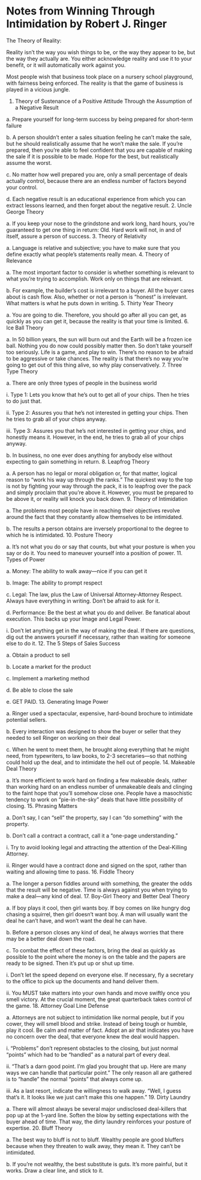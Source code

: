 #  Notes from Winning Through Intimidation by Robert J. Ringer

 
The Theory of Reality:

Reality isn’t the way you wish things to be, or the way they appear to be, but the way they actually are. You either acknowledge reality and use it to your benefit, or it will automatically work against you.

 

Most people wish that business took place on a nursery school playground, with fairness being enforced. The reality is that the game of business is played in a vicious jungle.

 
1. Theory of Sustenance of a Positive Attitude Through the Assumption of a Negative Result

a. Prepare yourself for long-term success by being prepared for short-term failure

b. A person shouldn’t enter a sales situation feeling he can’t make the sale, but he should realistically assume that he won’t make the sale. If you’re prepared, then you’re able to feel confident that you are capable of making the sale if it is possible to be made. Hope for the best, but realistically assume the worst.

c. No matter how well prepared you are, only a small percentage of deals actually control, because there are an endless number of factors beyond your control.

d. Each negative result is an educational experience from which you can extract lessons learned, and then forget about the negative result.
2. Uncle George Theory

a. If you keep your nose to the grindstone and work long, hard hours, you’re guaranteed to get one thing in return: Old. Hard work will not, in and of itself, assure a person of success.
3. Theory of Relativity

a. Language is relative and subjective; you have to make sure that you define exactly what people’s statements really mean.
4. Theory of Relevance

a. The most important factor to consider is whether something is relevant to what you’re trying to accomplish. Work only on things that are relevant.

b. For example, the builder’s cost is irrelevant to a buyer. All the buyer cares about is cash flow. Also, whether or not a person is “honest” is irrelevant. What matters is what he puts down in writing.
5. Thirty Year Theory

a. You are going to die. Therefore, you should go after all you can get, as quickly as you can get it, because the reality is that your time is limited.
6. Ice Ball Theory

a. In 50 billion years, the sun will burn out and the Earth will be a frozen ice ball. Nothing you do now could possibly matter then. So don’t take yourself too seriously. Life is a game, and play to win. There’s no reason to be afraid to be aggressive or take chances. The reality is that there’s no way you’re going to get out of this thing alive, so why play conservatively.
7. Three Type Theory

a. There are only three types of people in the business world

i. Type 1: Lets you know that he’s out to get all of your chips. Then he tries to do just that.

ii. Type 2: Assures you that he’s not interested in getting your chips. Then he tries to grab all of your chips anyway.

iii. Type 3: Assures you that he’s not interested in getting your chips, and honestly means it. However, in the end, he tries to grab all of your chips anyway.

b. In business, no one ever does anything for anybody else without expecting to gain something in return.
8. Leapfrog Theory

a. A person has no legal or moral obligation or, for that matter, logical reason to “work his way up through the ranks.” The quickest way to the top is not by fighting your way through the pack, it is to leapfrog over the pack and simply proclaim that you’re above it. However, you must be prepared to be above it, or reality will knock you back down.
9. Theory of Intimidation

a. The problems most people have in reaching their objectives revolve around the fact that they constantly allow themselves to be intimidated.

b. The results a person obtains are inversely proportional to the degree to which he is intimidated.
10. Posture Theory

a. It’s not what you do or say that counts, but what your posture is when you say or do it. You need to maneuver yourself into a position of power.
11. Types of Power

a. Money: The ability to walk away—nice if you can get it

b. Image: The ability to prompt respect

c. Legal: The law, plus the Law of Universal Attorney-Attorney Respect. Always have everything in writing. Don’t be afraid to ask for it.

d. Performance: Be the best at what you do and deliver. Be fanatical about execution. This backs up your Image and Legal Power.

i. Don’t let anything get in the way of making the deal. If there are questions, dig out the answers yourself if necessary, rather than waiting for someone else to do it.
12. The 5 Steps of Sales Success

a. Obtain a product to sell

b. Locate a market for the product

c. Implement a marketing method

d. Be able to close the sale

e. GET PAID.
13. Generating Image Power

a. Ringer used a spectacular, expensive, hard-bound brochure to intimidate potential sellers.

b. Every interaction was designed to show the buyer or seller that they needed to sell Ringer on working on their deal

c. When he went to meet them, he brought along everything that he might need, from typewriters, to law books, to 2-3 secretaries—so that nothing could hold up the deal, and to intimidate the hell out of people.
14. Makeable Deal Theory

a. It’s more efficient to work hard on finding a few makeable deals, rather than working hard on an endless number of unmakeable deals and clinging to the faint hope that you’ll somehow close one. People have a masochistic tendency to work on “pie-in-the-sky” deals that have little possibility of closing.
15. Phrasing Matters

a. Don’t say, I can “sell” the property, say I can “do something” with the property.

b. Don’t call a contract a contract, call it a “one-page understanding.”

i. Try to avoid looking legal and attracting the attention of the Deal-Killing Attorney.

ii. Ringer would have a contract done and signed on the spot, rather than waiting and allowing time to pass.
16. Fiddle Theory

a. The longer a person fiddles around with something, the greater the odds that the result will be negative. Time is always against you when trying to make a deal—any kind of deal.
17. Boy-Girl Theory and Better Deal Theory

a. If boy plays it cool, then girl wants boy. If boy comes on like hungry dog chasing a squirrel, then girl doesn’t want boy. A man will usually want the deal he can’t have, and won’t want the deal he can have.

b. Before a person closes any kind of deal, he always worries that there may be a better deal down the road.

c. To combat the effect of these factors, bring the deal as quickly as possible to the point where the money is on the table and the papers are ready to be signed. Then it’s put up or shut up time.

i. Don’t let the speed depend on everyone else. If necessary, fly a secretary to the office to pick up the documents and hand deliver them.

ii. You MUST take matters into your own hands and move swiftly once you smell victory. At the crucial moment, the great quarterback takes control of the game.
18. Attorney Goal Line Defense

a. Attorneys are not subject to intimidation like normal people, but if you cower, they will smell blood and strike. Instead of being tough or humble, play it cool. Be calm and matter of fact. Adopt an air that indicates you have no concern over the deal, that everyone knew the deal would happen.

i. “Problems” don’t represent obstacles to the closing, but just normal “points” which had to be “handled” as a natural part of every deal.

ii. “That’s a darn good point. I’m glad you brought that up. Here are many ways we can handle that particular point.” The only reason all are gathered is to “handle” the normal “points” that always come up.

iii. As a last resort, indicate the willingness to walk away. “Well, I guess that’s it. It looks like we just can’t make this one happen.”
19. Dirty Laundry

a. There will almost always be several major undisclosed deal-killers that pop up at the 1-yard line. Soften the blow by setting expectations with the buyer ahead of time. That way, the dirty laundry reinforces your posture of expertise.
20. Bluff Theory

a. The best way to bluff is not to bluff. Wealthy people are good bluffers because when they threaten to walk away, they mean it. They can’t be intimidated.

b. If you’re not wealthy, the best substitute is guts. It’s more painful, but it works. Draw a clear line, and stick to it.

 

